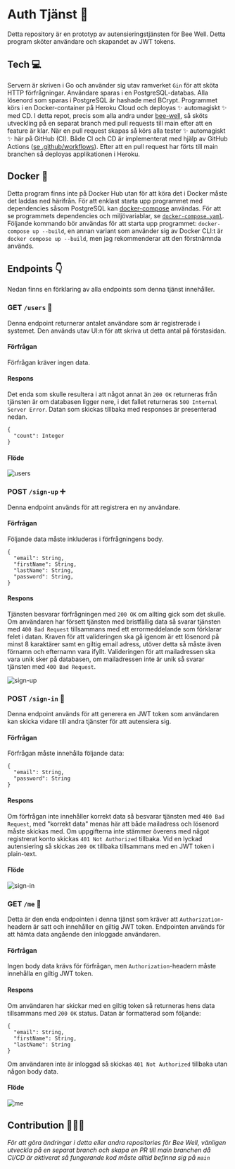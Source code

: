 # Auth Tjänst 🔐
Detta repository är en prototyp av autensieringstjänsten för Bee Well. Detta program sköter användare och skapandet av JWT tokens.  

## Tech 💻
Servern är skriven i Go och använder sig utav ramverket `Gin` för att sköta HTTP förfrågningar. Användare sparas i en PostgreSQL-databas. Alla lösenord som sparas i PostgreSQL är hashade med BCrypt. Programmet körs i en Docker-container på Heroku Cloud och deployas ✨ automagiskt ✨ med CD. I detta repot, precis som alla andra under [bee-well](https://github.com/bee-well), så sköts utveckling på en separat branch med pull requests till main efter att en feature är klar. När en pull request skapas så körs alla tester ✨ automagiskt ✨ här på GitHub (CI). Både CI och CD är implementerat med hjälp av GitHub Actions ([se .github/workflows](https://github.com/bee-well/auth/tree/main/.github/workflows)). Efter att en pull request har förts till main branchen så deployas applikationen i Heroku. 

## Docker 🐳
Detta program finns inte på Docker Hub utan för att köra det i Docker måste det laddas ned härifrån. För att enklast starta upp programmet med dependencies såsom PostgreSQL kan [docker-compose](https://docs.docker.com/compose/) användas. För att se programmets dependencies och miljövariablar, se [`docker-compose.yaml`](https://github.com/bee-well/auth/blob/main/docker-compose.yaml). Följande kommando bör användas för att starta upp programmet: `docker-compose up --build`, en annan variant som använder sig av Docker CLI:t är `docker compose up --build`, men jag rekommenderar att den förstnämnda används. 

## Endpoints 👇
Nedan finns en förklaring av alla endpoints som denna tjänst innehåller. 
### GET `/users` 🧮
Denna endpoint returnerar antalet användare som är registrerade i systemet. Den används utav UI:n för att skriva ut detta antal på förstasidan.
#### Förfrågan
Förfrågan kräver ingen data.
#### Respons
Det enda som skulle resultera i att något annat än `200 OK` returneras från tjänsten är om databasen ligger nere, i det fallet returneras `500 Internal Server Error`. Datan som skickas tillbaka med responses är presenterad nedan.
```
{
  "count": Integer
}
```
#### Flöde
![users](https://user-images.githubusercontent.com/36814950/117797711-9e6cf280-b250-11eb-9c44-a7d1fc463da5.png)

### POST `/sign-up` ➕
Denna endpoint används för att registrera en ny användare. 
#### Förfrågan
Följande data måste inkluderas i förfrågningens body.
```
{
  "email": String,
  "firstName": String,
  "lastName": String,
  "password": String,
}
```
#### Respons
Tjänsten besvarar förfrågningen med `200 OK` om allting gick som det skulle. Om användaren har försett tjänsten med bristfällig data så svarar tjänsten med `400 Bad Request` tillsammans med ett errormeddelande som förklarar felet i datan. Kraven för att valideringen ska gå igenom är ett lösenord på minst 8 karaktärer samt en giltig email adress, utöver detta så måste även förnamn och efternamn vara ifyllt. Valideringen för att mailadressen ska vara unik sker på databasen, om mailadressen inte är unik så svarar tjänsten med `400 Bad Request`. 

![sign-up](https://user-images.githubusercontent.com/36814950/117798719-b133f700-b251-11eb-9c5a-5858adbc0950.png)

### POST `/sign-in` 🔑
Denna endpoint används för att generera en JWT token som användaren kan skicka vidare till andra tjänster för att autensiera sig.
#### Förfrågan
Förfrågan måste innehålla följande data:
```
{
  "email": String,
  "password": String
}
```
#### Respons
Om förfrågan inte innehåller korrekt data så besvarar tjänsten med `400 Bad Request`, med "korrekt data" menas här att både mailadress och lösenord måste skickas med. Om uppgifterna inte stämmer överens med något registrerat konto skickas `401 Not Authorized` tillbaka. Vid en lyckad autensiering så skickas `200 OK` tillbaka tillsammans med en JWT token i plain-text. 

#### Flöde

![sign-in](https://user-images.githubusercontent.com/36814950/117806517-b9dcfb00-b25a-11eb-8547-842fe75b6190.png)

### GET `/me` 👨
Detta är den enda endpointen i denna tjänst som kräver att `Authorization`-headern är satt och innehåller en giltig JWT token. Endpointen används för att hämta data angående den inloggade användaren.
#### Förfrågan
Ingen body data krävs för förfrågan, men `Authorization`-headern måste innehålla en giltig JWT token.
#### Respons
Om användaren har skickar med en giltig token så returneras hens data tillsammans med `200 OK` status. Datan är formatterad som följande:
```
{
  "email": String,
  "firstName": String,
  "lastName": String
}
```
Om användaren inte är inloggad så skickas `401 Not Authorized` tillbaka utan någon body data.

#### Flöde
![me](https://user-images.githubusercontent.com/36814950/117807093-75059400-b25b-11eb-86b5-626791e98b2f.png)

## Contribution 👨‍👦‍👦
*För att göra ändringar i detta eller andra repositories för Bee Well, vänligen utveckla på en separat branch och skapa en PR till main branchen då CI/CD är aktiverat så fungerande kod måste alltid befinna sig på `main`*
